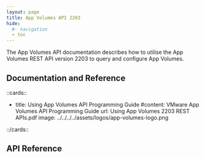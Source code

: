 ```yaml
---
layout: page
title: App Volumes API 2203
hide:
  #- navigation
  - toc
---
```


The App Volumes API documentation describes how to utilise the App Volumes REST API version 2203 to query and configure App Volumes.

## Documentation and Reference

::cards::

- title: Using App Volumes API Programming Guide
  #content: VMware App Volumes API Programming Guide
  url: Using App Volumes 2203 REST APIs.pdf
  image: ../../../../assets/logos/app-volumes-logo.png

::/cards::

## API Reference

<swagger-ui src="swagger.json"/>
